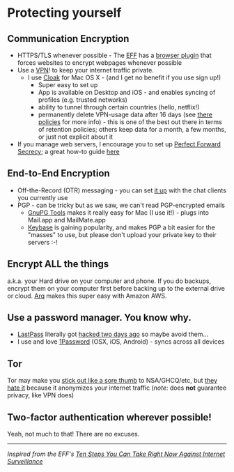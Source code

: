 # Protecting yourself

## Communication Encryption

* HTTPS/TLS whenever possible - The [EFF](https://www.eff.org) has a [browser plugin](https://www.eff.org/https-everywhere) that forces websites to encrypt webpages whenever possible
* Use a [VPN](https://ssd.eff.org/en/module/choosing-vpn-thats-right-you)! to keep your internet traffic private.
    * I use [Cloak](https://www.getcloak.com/) for Mac OS X - (and I get no benefit if you use sign up!)
        * Super easy to set up
        * App is available on Desktop and iOS - and enables syncing of profiles (e.g. trusted networks)
        * ability to tunnel through certain countries (hello, netflix!)
        * permanently delete VPN-usage data after 16 days (see [there policies](https://www.getcloak.com/policies/) for more info) - this is one of the best out there in terms of retention policies; others keep data for a month, a few months, or just not explicit about it
* If you manage web servers, I encourage you to set up [Perfect Forward Secrecy](https://en.wikipedia.org/wiki/Forward_secrecy); a great how-to guide [here](https://hynek.me/articles/hardening-your-web-servers-ssl-ciphers/)

## End-to-End Encryption

* Off-the-Record (OTR) messaging - you can set [it up](https://freedom.press/encryption-works#otr) with the chat clients you currently use
* PGP - can be tricky but as we saw, we can't read PGP-encrypted emails
    * [GnuPG Tools](https://gpgtools.org/) makes it really easy for Mac (I use it!) - plugs into Mail.app and MailMate.app
    * [Keybase](https://keybase.io/) is gaining popularity, and makes PGP a bit easier for the "masses" to use, but please don't upload your private key to their servers :-!

## Encrypt ALL the things
a.k.a. your Hard drive on your computer and phone.  If you do backups, encrypt them on your computer first before backing up to the external drive or cloud.  [Arq](https://www.arqbackup.com/) makes this super easy with Amazon AWS.

## Use a password manager. You know why.
* [LastPass](https://lastpass.com) literally got [hacked two days ago](https://blog.lastpass.com/2015/06/lastpass-security-notice.html/) so maybe avoid them...
* I use and love [1Password](https://agilebits.com/onepassword) (OSX, iOS, Android) - syncs across all devices
## Tor
Tor may make you [stick out like a sore thumb](http://motherboard.vice.com/read/how-the-nsa-targets-tor-users) to NSA/GHCQ/etc, but [they hate it](http://www.theguardian.com/world/interactive/2013/oct/04/tor-stinks-nsa-presentation-document) because it anonymizes your internet traffic (*note*: does **not** guarantee privacy, like VPN does)

## Two-factor authentication wherever possible!
Yeah, not much to that!  There are no excuses.

---

_Inspired from the EFF's [Ten Steps You Can Take Right Now Against Internet Surveillance](https://www.eff.org/deeplinks/2013/10/ten-steps-against-surveillance)_
